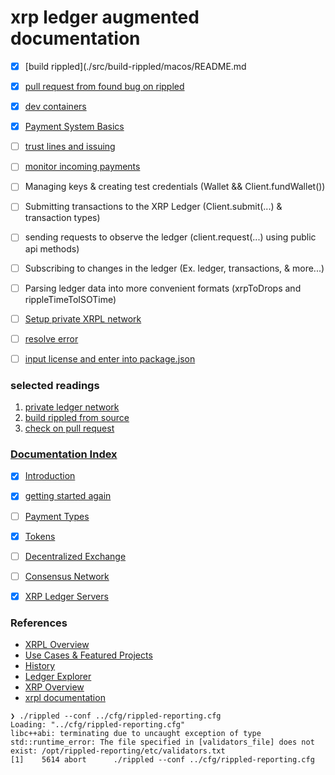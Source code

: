 #  xrp ledger augmented documentation 

-  [x] [build rippled](./src/build-rippled/macos/README.md
-  [x] [pull request from found bug on rippled](./src/build-rippled/macos/PR.md)
-  [x] [dev containers](https://www.youtube.com/watch?v=SDa3v4Quj7Y)
-  [x] [Payment System Basics](#payment-system-basics)
-  [ ] [trust lines and issuing](https://xrpl.org/trust-lines-and-issuing.html)
-  [ ] [monitor incoming payments](https://xrpl.org/monitor-incoming-payments-with-websocket.html)

-  [ ] Managing keys & creating test credentials (Wallet && Client.fundWallet())
-  [ ] Submitting transactions to the XRP Ledger (Client.submit(...) & transaction types)
-  [ ] sending requests to observe the ledger (client.request(...) using public api methods)
-  [ ] Subscribing to changes in the ledger (Ex. ledger, transactions, & more...)
-  [ ] Parsing ledger data into more convenient formats (xrpToDrops and rippleTimeToISOTime)
-  [ ] [Setup private XRPL network](https://ripplelabs.atlassian.net/wiki/spaces/RIPD/pages/2728100754/Setup+private+XRPL+network)
-  [ ] [resolve error](https://preview.redoc.ly/dcm-docs/xbs-1822-private-ledger/dcm/admin/private-network/quickstart/)
-  [ ] [input license and enter into package.json]()


### selected readings

1.  [private ledger network](./src/private-network/README.md)
2.  [build rippled from source](./src/build-rippled/README.md)
3.  [check on pull request](https://github.com/XRPLF/rippled/pull/4583)

### [Documentation Index](https://xrpl.org/docs-index.html)

- [x] [Introduction](#introduction)
- [x] [getting started again](https://xrpl.org/get-started-using-javascript.html)
- [ ] [Payment Types](#payment-types)
- [x] [Tokens](#tokens)
- [ ] [Decentralized Exchange](#decentralized-exchange)
- [ ] [Consensus Network](#consensus-network)
- [x] [XRP Ledger Servers](#xrp-ledger-servers)


### References

- [XRPL Overview](#xrpl-overview)
- [Use Cases & Featured Projects](#use-cases--featured-projects)
- [History](#history)
- [Ledger Explorer](#ledger-explorer)
- [XRP Overview](#xrp-overview)
- [xrpl documentation](https://xrpl.org/docs-index.html)

```
❯ ./rippled --conf ../cfg/rippled-reporting.cfg
Loading: "../cfg/rippled-reporting.cfg"
libc++abi: terminating due to uncaught exception of type std::runtime_error: The file specified in [validators_file] does not exist: /opt/rippled-reporting/etc/validators.txt
[1]    5614 abort      ./rippled --conf ../cfg/rippled-reporting.cfg
```
